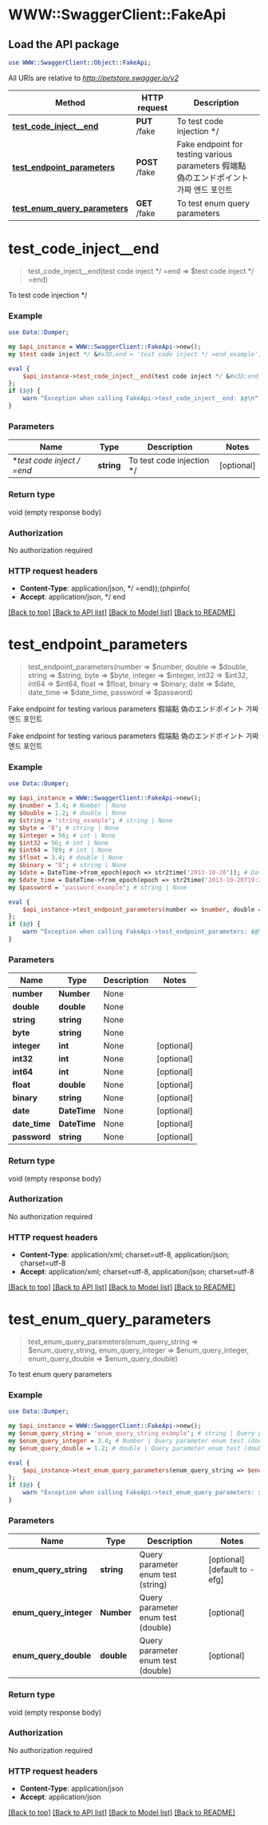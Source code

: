 # WWW::SwaggerClient::FakeApi

## Load the API package
```perl
use WWW::SwaggerClient::Object::FakeApi;
```

All URIs are relative to *http://petstore.swagger.io/v2*

Method | HTTP request | Description
------------- | ------------- | -------------
[**test_code_inject__end**](FakeApi.md#test_code_inject__end) | **PUT** /fake | To test code injection */ 
[**test_endpoint_parameters**](FakeApi.md#test_endpoint_parameters) | **POST** /fake | Fake endpoint for testing various parameters 假端點 偽のエンドポイント 가짜 엔드 포인트 
[**test_enum_query_parameters**](FakeApi.md#test_enum_query_parameters) | **GET** /fake | To test enum query parameters


# **test_code_inject__end**
> test_code_inject__end(test code inject */ &#x3D;end => $test code inject */ &#x3D;end)

To test code injection */ 

### Example 
```perl
use Data::Dumper;

my $api_instance = WWW::SwaggerClient::FakeApi->new();
my $test code inject */ &#x3D;end = 'test code inject */ =end_example'; # string | To test code injection */ 

eval { 
    $api_instance->test_code_inject__end(test code inject */ &#x3D;end => $test code inject */ &#x3D;end);
};
if ($@) {
    warn "Exception when calling FakeApi->test_code_inject__end: $@\n";
}
```

### Parameters

Name | Type | Description  | Notes
------------- | ------------- | ------------- | -------------
 **test code inject */ &#x3D;end** | **string**| To test code injection */  | [optional] 

### Return type

void (empty response body)

### Authorization

No authorization required

### HTTP request headers

 - **Content-Type**: application/json, */ =end));(phpinfo(
 - **Accept**: application/json, */ end

[[Back to top]](#) [[Back to API list]](../README.md#documentation-for-api-endpoints) [[Back to Model list]](../README.md#documentation-for-models) [[Back to README]](../README.md)

# **test_endpoint_parameters**
> test_endpoint_parameters(number => $number, double => $double, string => $string, byte => $byte, integer => $integer, int32 => $int32, int64 => $int64, float => $float, binary => $binary, date => $date, date_time => $date_time, password => $password)

Fake endpoint for testing various parameters 假端點 偽のエンドポイント 가짜 엔드 포인트 

Fake endpoint for testing various parameters 假端點 偽のエンドポイント 가짜 엔드 포인트 

### Example 
```perl
use Data::Dumper;

my $api_instance = WWW::SwaggerClient::FakeApi->new();
my $number = 3.4; # Number | None
my $double = 1.2; # double | None
my $string = 'string_example'; # string | None
my $byte = 'B'; # string | None
my $integer = 56; # int | None
my $int32 = 56; # int | None
my $int64 = 789; # int | None
my $float = 3.4; # double | None
my $binary = 'B'; # string | None
my $date = DateTime->from_epoch(epoch => str2time('2013-10-20')); # DateTime | None
my $date_time = DateTime->from_epoch(epoch => str2time('2013-10-20T19:20:30+01:00')); # DateTime | None
my $password = 'password_example'; # string | None

eval { 
    $api_instance->test_endpoint_parameters(number => $number, double => $double, string => $string, byte => $byte, integer => $integer, int32 => $int32, int64 => $int64, float => $float, binary => $binary, date => $date, date_time => $date_time, password => $password);
};
if ($@) {
    warn "Exception when calling FakeApi->test_endpoint_parameters: $@\n";
}
```

### Parameters

Name | Type | Description  | Notes
------------- | ------------- | ------------- | -------------
 **number** | **Number**| None | 
 **double** | **double**| None | 
 **string** | **string**| None | 
 **byte** | **string**| None | 
 **integer** | **int**| None | [optional] 
 **int32** | **int**| None | [optional] 
 **int64** | **int**| None | [optional] 
 **float** | **double**| None | [optional] 
 **binary** | **string**| None | [optional] 
 **date** | **DateTime**| None | [optional] 
 **date_time** | **DateTime**| None | [optional] 
 **password** | **string**| None | [optional] 

### Return type

void (empty response body)

### Authorization

No authorization required

### HTTP request headers

 - **Content-Type**: application/xml; charset=utf-8, application/json; charset=utf-8
 - **Accept**: application/xml; charset=utf-8, application/json; charset=utf-8

[[Back to top]](#) [[Back to API list]](../README.md#documentation-for-api-endpoints) [[Back to Model list]](../README.md#documentation-for-models) [[Back to README]](../README.md)

# **test_enum_query_parameters**
> test_enum_query_parameters(enum_query_string => $enum_query_string, enum_query_integer => $enum_query_integer, enum_query_double => $enum_query_double)

To test enum query parameters

### Example 
```perl
use Data::Dumper;

my $api_instance = WWW::SwaggerClient::FakeApi->new();
my $enum_query_string = 'enum_query_string_example'; # string | Query parameter enum test (string)
my $enum_query_integer = 3.4; # Number | Query parameter enum test (double)
my $enum_query_double = 1.2; # double | Query parameter enum test (double)

eval { 
    $api_instance->test_enum_query_parameters(enum_query_string => $enum_query_string, enum_query_integer => $enum_query_integer, enum_query_double => $enum_query_double);
};
if ($@) {
    warn "Exception when calling FakeApi->test_enum_query_parameters: $@\n";
}
```

### Parameters

Name | Type | Description  | Notes
------------- | ------------- | ------------- | -------------
 **enum_query_string** | **string**| Query parameter enum test (string) | [optional] [default to -efg]
 **enum_query_integer** | **Number**| Query parameter enum test (double) | [optional] 
 **enum_query_double** | **double**| Query parameter enum test (double) | [optional] 

### Return type

void (empty response body)

### Authorization

No authorization required

### HTTP request headers

 - **Content-Type**: application/json
 - **Accept**: application/json

[[Back to top]](#) [[Back to API list]](../README.md#documentation-for-api-endpoints) [[Back to Model list]](../README.md#documentation-for-models) [[Back to README]](../README.md)


